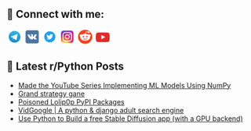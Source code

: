 ## 🔎 Connect with me:
[<img src="https://github.com/bullbesh/bullbesh/blob/main/images/Telegram.png" width="32" height="32" />](https://t.me/bullbesh)
[<img src="https://github.com/bullbesh/bullbesh/blob/main/images/VK.png" width="32" height="32" />](https://vk.com/bullbesh)
[<img src="https://github.com/bullbesh/bullbesh/blob/main/images/Twitter.png" width="32" height="32" />](https://twitter.com/bullbesh1)
[<img src="https://github.com/bullbesh/bullbesh/blob/main/images/Instagram.png" width="32" height="32" />](https://www.instagram.com/bullbesh)
[<img src="https://github.com/bullbesh/bullbesh/blob/main/images/Reddit.png" width="32" height="32" />](https://www.reddit.com/user/bullbesh)
[<img src="https://github.com/bullbesh/bullbesh/blob/main/images/YouTube.png" width="32" height="32" />](https://www.youtube.com/channel/UCtfjRs6uzgq5mfm8S06WTcg)

## 📕 Latest r/Python Posts
<!-- BLOG-POST-LIST:START -->
- [Made the YouTube Series Implementing ML Models Using NumPy](https://www.reddit.com/r/Python/comments/10g9vd0/made_the_youtube_series_implementing_ml_models/)
- [Grand strategy gane](https://www.reddit.com/r/Python/comments/10g9g89/grand_strategy_gane/)
- [Poisoned Lolip0p PyPI Packages](https://www.reddit.com/r/Python/comments/10g8xcl/poisoned_lolip0p_pypi_packages/)
- [VidGoogle | A python &amp; django adult search engine](https://www.reddit.com/r/Python/comments/10g8ivg/vidgoogle_a_python_django_adult_search_engine/)
- [Use Python to Build a free Stable Diffusion app &lpar;with a GPU backend&rpar;](https://www.reddit.com/r/Python/comments/10g5nay/use_python_to_build_a_free_stable_diffusion_app/)
<!-- BLOG-POST-LIST:END -->
